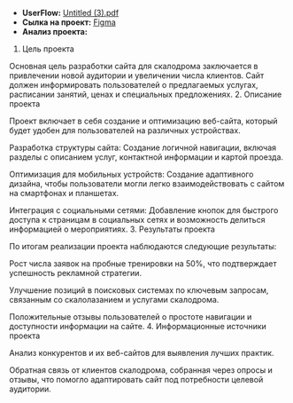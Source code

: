 - **UserFlow:** [Untitled (3).pdf](https://github.com/user-attachments/files/19372733/Untitled.3.pdf)
- **Сылка на проект:** [Figma](https://www.figma.com/design/dZaZZDKlasZdjakQbPIaDg/Untitled-(2)?node-id=351-128&t=wQX0oeeUhBCx7pHN-0)
- **Анализ проекта:**
1. Цель проекта

Основная цель разработки сайта для скалодрома заключается в привлечении новой аудитории и увеличении числа клиентов. Сайт должен информировать пользователей о предлагаемых услугах, расписании занятий, ценах и специальных предложениях.
2. Описание проекта

Проект включает в себя создание и оптимизацию веб-сайта, который будет удобен для пользователей на различных устройствах. 

Разработка структуры сайта: Создание логичной навигации, включая разделы с описанием услуг, контактной информации и картой проезда.

Оптимизация для мобильных устройств: Создание адаптивного дизайна, чтобы пользователи могли легко взаимодействовать с сайтом на смартфонах и планшетах.

Интеграция с социальными сетями: Добавление кнопок для быстрого доступа к страницам в социальных сетях и возможность делиться информацией о мероприятиях.
3. Результаты проекта

По итогам реализации проекта наблюдаются следующие результаты:

Рост числа заявок на пробные тренировки на 50%, что подтверждает успешность рекламной стратегии.

Улучшение позиций в поисковых системах по ключевым запросам, связанным со скалолазанием и услугами скалодрома.

Положительные отзывы пользователей о простоте навигации и доступности информации на сайте.
4. Информационные источники проекта

Анализ конкурентов и их веб-сайтов для выявления лучших практик.

Обратная связь от клиентов скалодрома, собранная через опросы и отзывы, что помогло адаптировать сайт под потребности целевой аудитории.
